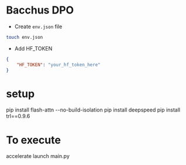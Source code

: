 # Bacchus DPO

- Create `env.json` file
```bash
touch env.json
```
- Add HF_TOKEN
```json
{
    "HF_TOKEN": "your_hf_token_here"
}
```

# setup
pip install flash-attn --no-build-isolation
pip install deepspeed
pip install trl==0.9.6

# To execute
accelerate launch main.py

